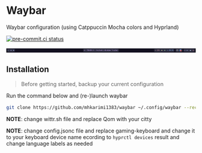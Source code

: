 # Waybar
Waybar configuration (using Catppuccin Mocha colors and Hyprland)

[![pre-commit.ci status](https://results.pre-commit.ci/badge/github/mhkarimi1383/waybar/main.svg)](https://results.pre-commit.ci/latest/github/mhkarimi1383/waybar/main)

![Screenshot](./assets/screenshot.png)

## Installation

> Before getting started, backup your current configuration

Run the command below and (re-)launch waybar

```bash
git clone https://github.com/mhkarimi1383/waybar ~/.config/waybar --recursive
```

**NOTE**: change wittr.sh file and replace Qom with your citty

**NOTE**: change config.jsonc file and replace gaming-keyboard and change it to your keyboard device name ecording to `hyprctl devices` result and change language labels as needed
